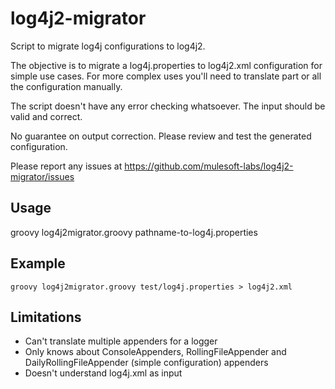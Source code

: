 # log4j2-migrator
Script to migrate log4j configurations to log4j2.

The objective is to migrate a log4j.properties to log4j2.xml configuration for simple use cases. For more complex uses you'll need to translate part or all the configuration manually.

The script doesn't have any error checking whatsoever. The input should be valid and correct.

No guarantee on output correction. Please review and test the generated configuration.

Please report any issues at https://github.com/mulesoft-labs/log4j2-migrator/issues

## Usage
groovy log4j2migrator.groovy pathname-to-log4j.properties

## Example

```
groovy log4j2migrator.groovy test/log4j.properties > log4j2.xml

```

## Limitations
* Can't translate multiple appenders for a logger
* Only knows about ConsoleAppenders, RollingFileAppender and DailyRollingFileAppender (simple configuration) appenders 
* Doesn't understand log4j.xml as input
